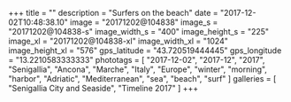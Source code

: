 +++
title = ""
description = "Surfers on the beach"
date = "2017-12-02T10:48:38.10"
image = "20171202@104838"
image_s = "20171202@104838-s"
image_width_s = "400"
image_height_s = "225"
image_xl = "20171202@104838-xl"
image_width_xl = "1024"
image_height_xl = "576"
gps_latitude = "43.720519444445"
gps_longitude = "13.2210583333333"
phototags = [ "2017-12-02", "2017-12", "2017", "Senigallia", "Ancona", "Marche", "Italy", "Europe", "winter", "morning", "harbor", "Adriatic", "Mediterranean", "sea", "beach", "surf" ]
galleries = [ "Senigallia City and Seaside", "Timeline 2017" ]
+++
